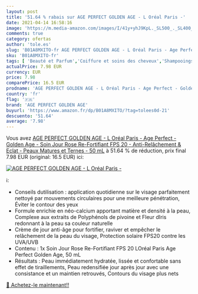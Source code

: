 ```yaml
---
layout: post
title: '51.64 % rabais sur AGE PERFECT GOLDEN AGE - L Oréal Paris -'
date: 2021-04-14 16:58:16
image: 'https://m.media-amazon.com/images/I/41y+yhJ9KpL._SL500_._SL400_.jpg'
comments: true
category: ofertas
author: 'tole.es'
slug: 'B01A8MXITO-fr AGE PERFECT GOLDEN AGE - L Oréal Paris - Age Perfect -...'
sku: 'B01A8MXITO-fr'
tags: [ 'Beauté et Parfum','Coiffure et soins des cheveux','Shampooings','Soins des cheveux','age perfect golden age', ]
actualPrice: 7.98 EUR
currency: EUR
price: 7.98
comparePrice: 16.5 EUR
prodname: 'AGE PERFECT GOLDEN AGE - L Oréal Paris - Age Perfect - Golden Age - Soin Jour Rose Re-Fortifiant FPS 20 - Anti-Relâchement & Eclat - Peaux Matures et Ternes - 50 mL'
country: 'fr'
flag: '🇫🇷'
brand: 'AGE PERFECT GOLDEN AGE'
buyurl: 'https://www.amazon.fr/dp/B01A8MXITO/?tag=tolees0d-21'
descuento: '51.64'
average: '7.98'
---
```


Vous avez [AGE PERFECT GOLDEN AGE - L Oréal Paris - Age Perfect - Golden Age - Soin Jour Rose Re-Fortifiant FPS 20 - Anti-Relâchement & Eclat - Peaux Matures et Ternes - 50 mL](https://www.amazon.fr/dp/B01A8MXITO/?tag=tolees0d-21)  à  51.64 % de réduction, prix final  7.98 EUR (original: 16.5 EUR) ici:

[![AGE PERFECT GOLDEN AGE - L Oréal Paris -](https://m.media-amazon.com/images/I/41y+yhJ9KpL._SL500_._SL400_.jpg)](https://www.amazon.fr/dp/B01A8MXITO/?tag=tolees0d-21)

ℹ️:

- Conseils dutilisation : application quotidienne sur le visage parfaitement nettoyé par mouvements circulaires pour une meilleure pénétration, Éviter le contour des yeux
- Formule enrichie en néo-calcium apportant matière et densité à la peau, Complexe aux extraits de Polyphénols de pivoine et Fleur dIris redonnant à la peau sa couleur naturelle
- Crème de jour anti-âge pour fortifier, raviver et empêcher le relâchement de la peau du visage, Protection solaire FPS20 contre les UVA/UVB
- Contenu : 1x Soin Jour Rose Re-Fortifiant FPS 20 LOréal Paris Age Perfect Golden Age, 50 mL
- Résultats : Peau immédiatement hydratée, lissée et confortable sans effet de tiraillements, Peau redensifiée jour après jour avec une consistance et un maintien retrouvés, Contours du visage plus nets

[🛒 Achetez-le maintenant!!](https://www.amazon.fr/dp/B01A8MXITO/?tag=tolees0d-21)
